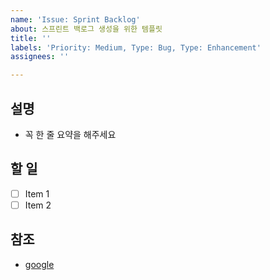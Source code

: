 ```yaml
---
name: 'Issue: Sprint Backlog'
about: 스프린트 백로그 생성을 위한 템플릿
title: ''
labels: 'Priority: Medium, Type: Bug, Type: Enhancement'
assignees: ''

---
```


## 설명

- 꼭 한 줄 요약을 해주세요

## 할 일

- [ ] Item 1
- [ ] Item 2

## 참조

- [google](https://www.google.com/)
